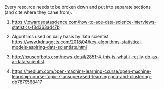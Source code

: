 Every resource needs to be broken down and put into separate sections (and cite where they came from).

1. https://towardsdatascience.com/how-to-ace-data-science-interviews-statistics-f3d363ad47b

2. Algorithms used on daily basis by data scientist: https://www.kdnuggets.com/2018/04/key-algorithms-statistical-models-aspiring-data-scientists.html

3. http://houseofbots.com/news-detail/2851-4-this-is-what-i-really-do-as-a-data-scientist

4. https://medium.com/open-machine-learning-course/open-machine-learning-course-topic-7-unsupervised-learning-pca-and-clustering-db7879568417
